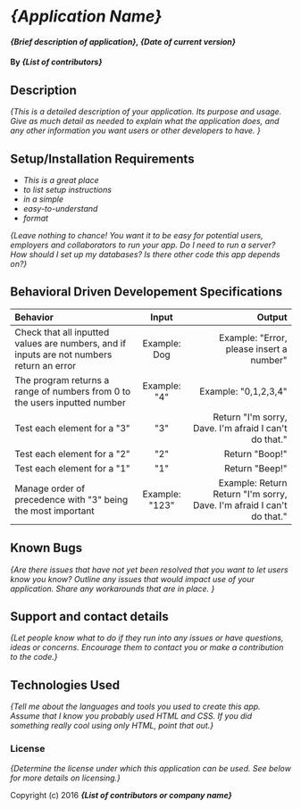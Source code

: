 # _{Application Name}_

#### _{Brief description of application}, {Date of current version}_

#### By _**{List of contributors}**_

## Description

_{This is a detailed description of your application. Its purpose and usage.  Give as much detail as needed to explain what the application does, and any other information you want users or other developers to have. }_

## Setup/Installation Requirements

* _This is a great place_
* _to list setup instructions_
* _in a simple_
* _easy-to-understand_
* _format_

_{Leave nothing to chance! You want it to be easy for potential users, employers and collaborators to run your app. Do I need to run a server? How should I set up my databases? Is there other code this app depends on?}_

## Behavioral Driven Developement Specifications



| Behavior       | Input    | Output     |
| :------------- | :----------: | -----------: |
| Check that all inputted values are numbers, and if inputs are not numbers return an error | Example: Dog | Example: "Error, please insert a number" |
| The program returns a range of numbers from 0 to the users inputted number | Example: "4" | Example: "0,1,2,3,4" |
| Test each element for a "3" | "3" | Return "I'm sorry, Dave. I'm afraid I can't do that." |
| Test each element for a "2" | "2" | Return "Boop!" |
| Test each element for a "1" | "1" | Return "Beep!" |
| Manage order of precedence with "3" being the most important | Example: "123" | Example: Return Return "I'm sorry, Dave. I'm afraid I can't do that." |

## Known Bugs

_{Are there issues that have not yet been resolved that you want to let users know you know?  Outline any issues that would impact use of your application.  Share any workarounds that are in place. }_

## Support and contact details

_{Let people know what to do if they run into any issues or have questions, ideas or concerns.  Encourage them to contact you or make a contribution to the code.}_

## Technologies Used

_{Tell me about the languages and tools you used to create this app. Assume that I know you probably used HTML and CSS. If you did something really cool using only HTML, point that out.}_

### License

*{Determine the license under which this application can be used.  See below for more details on licensing.}*

Copyright (c) 2016 **_{List of contributors or company name}_**